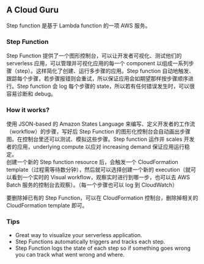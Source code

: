 ## A Cloud Guru
  
Step function 是基于 Lambda function 的一项 AWS 服务。  
  
### Step Function
Step Function 提供了一个图形控制台，可以让开发者可视化、测试他们的 serverless 应用，可以管理并可视化应用的每一个 component 以组成一系列步骤（step）。这样简化了创建、运行多步骤的应用。Step function 自动地触发、跟踪每个步骤，若步骤报错则会重试，所以保证应用会如期望那样按步骤顺序进行。Step function 会 log 每个步骤的 state，所以若有任何错误发生时，可以很容易诊断和 debug。  
  
### How it works?
使用 JSON-based 的 Amazon States Language 来编写、定义开发者的工作流（workflow）的步骤，写好后 Step Function 的图形化控制台会自动画出步骤图。在控制台里还可以测试、模拟这些步骤。Step function 运作并 scales 开发者的应用，underlying compute 以应对 increasing demand 保证应用运行稳定。  
创建一个新的 Step function resource 后，会触发一个 CloudFormation template（过程需等待数分钟），然后就可以选择创建一个新的 execution（就可以看到一个实时的 Visual workflow，观察实时进行到哪一步，也可以去 AWS Batch 服务的控制台去观察）。（每一个步骤也可以 log 到 CloudWatch）  
  
要删除掉已有的 Step Function，可以在 CloudFormation 控制台，删除掉相关的 CloudFormation template 即可。
  
### Tips
* Great way to visualize your serverless application.
* Step Functions automatically triggers and tracks each step.
* Step Function logs the state of each step so if something goes wrong you can track what went wrong and where.